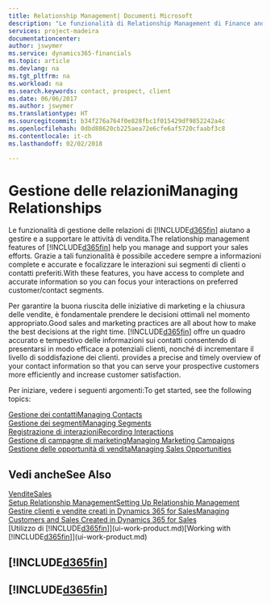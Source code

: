```yaml
---
title: Relationship Management| Documenti Microsoft
description: "Le funzionalità di Relationship Management di Finance and Operations, Business edition supportano le attività di vendita e consentono di accedere alle informazioni sui contatti e i potenziali clienti in modo da poter assistere in modo efficiente i clienti."
services: project-madeira
documentationcenter: 
author: jswymer
ms.service: dynamics365-financials
ms.topic: article
ms.devlang: na
ms.tgt_pltfrm: na
ms.workload: na
ms.search.keywords: contact, prospect, client
ms.date: 06/06/2017
ms.author: jswymer
ms.translationtype: HT
ms.sourcegitcommit: b34f276a764f0e828fbc1f015429df9852242a4c
ms.openlocfilehash: 0dbd88620cb225aea72e6cfe6af5720cfaabf3c8
ms.contentlocale: it-ch
ms.lasthandoff: 02/02/2018

---
```

# <a name="managing-relationships"></a><span data-ttu-id="74f00-103">Gestione delle relazioni</span><span class="sxs-lookup"><span data-stu-id="74f00-103">Managing Relationships</span></span>
<span data-ttu-id="74f00-104">Le funzionalità di gestione delle relazioni di [!INCLUDE[d365fin](includes/d365fin_md.md)] aiutano a gestire e a supportare le attività di vendita.</span><span class="sxs-lookup"><span data-stu-id="74f00-104">The relationship management features of [!INCLUDE[d365fin](includes/d365fin_md.md)] help you manage and support your sales efforts.</span></span> <span data-ttu-id="74f00-105">Grazie a tali funzionalità è possibile accedere sempre a informazioni complete e accurate e focalizzare le interazioni sui segmenti di clienti o contatti preferiti.</span><span class="sxs-lookup"><span data-stu-id="74f00-105">With these features, you have access to complete and accurate information so you can focus your interactions on preferred customer/contact segments.</span></span>

<span data-ttu-id="74f00-106">Per garantire la buona riuscita delle iniziative di marketing e la chiusura delle vendite, è fondamentale prendere le decisioni ottimali nel momento appropriato.</span><span class="sxs-lookup"><span data-stu-id="74f00-106">Good sales and marketing practices are all about how to make the best decisions at the right time.</span></span> [!INCLUDE[d365fin](includes/d365fin_md.md)]<span data-ttu-id="74f00-107"> offre un quadro accurato e tempestivo delle informazioni sui contatti consentendo di presentarsi in modo efficace a potenziali clienti, nonché di incrementare il livello di soddisfazione dei clienti.</span><span class="sxs-lookup"><span data-stu-id="74f00-107"> provides a precise and timely overview of your contact information so that you can serve your prospective customers more efficiently and increase customer satisfaction.</span></span>

<span data-ttu-id="74f00-108">Per iniziare, vedere i seguenti argomenti:</span><span class="sxs-lookup"><span data-stu-id="74f00-108">To get started, see the following topics:</span></span>

[<span data-ttu-id="74f00-109">Gestione dei contatti</span><span class="sxs-lookup"><span data-stu-id="74f00-109">Managing Contacts</span></span>](marketing-contacts.md)  
[<span data-ttu-id="74f00-110">Gestione dei segmenti</span><span class="sxs-lookup"><span data-stu-id="74f00-110">Managing Segments</span></span>](marketing-segments.md)  
[<span data-ttu-id="74f00-111">Registrazione di interazioni</span><span class="sxs-lookup"><span data-stu-id="74f00-111">Recording Interactions</span></span>](marketing-interactions.md)  
[<span data-ttu-id="74f00-112">Gestione di campagne di marketing</span><span class="sxs-lookup"><span data-stu-id="74f00-112">Managing Marketing Campaigns</span></span>](marketing-campaigns.md)  
[<span data-ttu-id="74f00-113">Gestione delle opportunità di vendita</span><span class="sxs-lookup"><span data-stu-id="74f00-113">Managing Sales Opportunities</span></span>](marketing-manage-sales-opportunities.md)

## <a name="see-also"></a><span data-ttu-id="74f00-114">Vedi anche</span><span class="sxs-lookup"><span data-stu-id="74f00-114">See Also</span></span>
[<span data-ttu-id="74f00-115">Vendite</span><span class="sxs-lookup"><span data-stu-id="74f00-115">Sales</span></span>](sales-manage-sales.md)  
[<span data-ttu-id="74f00-116">Setup Relationship Management</span><span class="sxs-lookup"><span data-stu-id="74f00-116">Setting Up Relationship Management</span></span>](marketing-setup-marketing.md)  
[<span data-ttu-id="74f00-117">Gestire clienti e vendite creati in Dynamics 365 for Sales</span><span class="sxs-lookup"><span data-stu-id="74f00-117">Managing Customers and Sales Created in Dynamics 365 for Sales</span></span>](marketing-integrate-dynamicscrm.md)  
<span data-ttu-id="74f00-118">[Utilizzo di [!INCLUDE[d365fin](includes/d365fin_md.md)]](ui-work-product.md)</span><span class="sxs-lookup"><span data-stu-id="74f00-118">[Working with [!INCLUDE[d365fin](includes/d365fin_md.md)]](ui-work-product.md)</span></span>  

## [!INCLUDE[d365fin](includes/free_trial_md.md)]  
## [!INCLUDE[d365fin](includes/training_link_md.md)]

